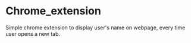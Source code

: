 # Chrome_extension
Simple chrome extension to display user's name on webpage, every time user opens a new tab.
